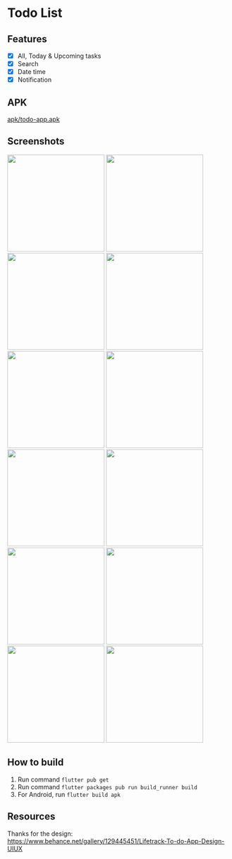 # Todo List

## Features
- [x] All, Today & Upcoming tasks
- [x] Search
- [x] Date time
- [x] Notification

## APK

[apk/todo-app.apk](https://github.com/phuongnam195/todo_app/blob/master/apk/todo-app.apk?raw=true)

## Screenshots
<p float="left">
  <img src="https://user-images.githubusercontent.com/90912187/172536684-43ced825-2e11-4c7f-ae06-c0851efba39b.png" width="220" />
  <img src="https://user-images.githubusercontent.com/90912187/172535353-e6d40502-09b6-47f1-874a-e55a17e49259.png" width="220" />
  <img src="https://user-images.githubusercontent.com/90912187/172535393-ada52e0d-3155-49ac-93ae-7f731f686b6f.png" width="220" />
  
  <img src="https://user-images.githubusercontent.com/90912187/172535438-e466cb93-156c-421a-bf07-67e4552321d9.png" width="220" />
  <img src="https://user-images.githubusercontent.com/90912187/172535467-917b84d8-937a-4f03-8dc8-7a6cef6b7327.png" width="220" />
  <img src="https://user-images.githubusercontent.com/90912187/172537013-7b39fd98-5d14-423e-8748-f3e92f261fc8.png" width="220" />
  
  <img src="https://user-images.githubusercontent.com/90912187/172537926-e27f9c02-1a29-46a9-8a1d-e4484ca0cfe2.png" width="220" />
  <img src="https://user-images.githubusercontent.com/90912187/172537954-03534ef1-cb2d-4893-a30d-f2e6c3c42753.png" width="220" />
  <img src="https://user-images.githubusercontent.com/90912187/172538015-3f8eb99f-d538-4f3a-868a-232a87bbdb22.png" width="220" />
  
  <img src="https://user-images.githubusercontent.com/90912187/172538061-4992aca6-6400-4b20-b173-ddd06aeb3bf1.png" width="220" />
  <img src="https://user-images.githubusercontent.com/90912187/172538146-c48f7da2-6855-4e46-ba16-c770521e7325.png" width="220" />
  <img src="https://user-images.githubusercontent.com/90912187/173179999-c9c316b4-21f1-47de-b0f9-ccac8a6bd6da.png" width="220" />
</p>

## How to build
1. Run command `flutter pub get`
2. Run command `flutter packages pub run build_runner build`
3. For Android, run `flutter build apk`

## Resources
Thanks for the design: https://www.behance.net/gallery/129445451/Lifetrack-To-do-App-Design-UIUX